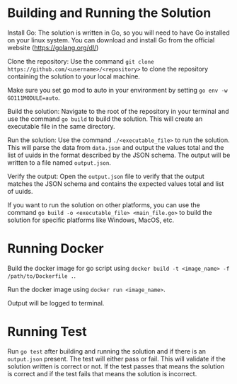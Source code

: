 # Building and Running the Solution

Install Go: The solution is written in Go, so you will need to have Go installed on your linux system. You can download and install Go from the official website (https://golang.org/dl/)

Clone the repository: Use the command `git clone https://github.com/<username>/<repository>` to clone the repository containing the solution to your local machine.

Make sure you set go mod to auto in your environment by setting `go env -w GO111MODULE=auto`.

Build the solution: Navigate to the root of the repository in your terminal and use the command `go build` to build the solution. This will create an executable file in the same directory.

Run the solution: Use the command `./<executable_file>` to run the solution. This will parse the data from `data.json` and output the values total and the list of uuids in the format described by the JSON schema. The output will be written to a file named `output.json`.

Verify the output: Open the `output.json` file to verify that the output matches the JSON schema and contains the expected values total and list of uuids.

If you want to run the solution on other platforms, you can use the command `go build -o <executable_file> <main_file.go>` to build the solution for specific platforms like Windows, MacOS, etc.

# Running Docker
Build the docker image for go script using `docker build -t <image_name> -f /path/to/Dockerfile .`.

Run the docker image using `docker run <image_name>`.

Output will be logged to terminal.

# Running Test
Run `go test` after building and running the solution and if there is an `output.json` present. The test will either pass or fail. This will validate if the solution written is correct or not. If the test passes that means the solution is correct and if the test fails that means the solution is incorrect.
